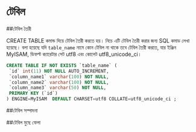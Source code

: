 # টেবিল
##টেবিল তৈরী

CREATE TABLE কমান্ড দিয়ে টেবিল তৈরী করতে হয়। নিচে এটি টেবিল তৈরী করার জন্য SQL কমাড লেখা হয়েছে।
  বলা হয়েছে যদি `table_name` নামে কোন টেবিল না থাকে তবে টেবিল তৈরী করতে, যার ইঞ্জিন MyISAM, ডিফল্ট ক্যারেটার সেট utf8 এবং কোলেট utf8_unicode_ci। 
```sql
CREATE TABLE IF NOT EXISTS `table_name` (
 `id` int(11) NOT NULL AUTO_INCREMENT,
 `column_name1` varchar(100) NOT NULL,
 `column_name2` varchar(100) NOT NULL,
 `column_name3` varchar(50) NOT NULL,
 PRIMARY KEY (`id`)
) ENGINE=MyISAM  DEFAULT CHARSET=utf8 COLLATE=utf8_unicode_ci ;
```


##টেবিল সম্পাদনা

##টেবিল মুছে ফেলা
